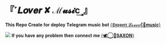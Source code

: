 
<h1 align="centre"> 『˹𝑳𝒐𝒗𝒆𝒓 ✘ ℳ𝓾𝓼𝓲c͢˼』</h1>
𝐓𝐡𝐢𝐬 𝐑𝐞𝐩𝐨 𝐂𝐫𝐞𝐚𝐭𝐞 𝐟𝐨𝐫 𝐝𝐞𝐩𝐥𝐨𝐲 𝐓𝐞𝐥𝐞𝐠𝐫𝐚𝐦  
𝐦𝐮𝐬𝐢𝐜 𝐛𝐨𝐭 <a href="https://t.me/The_chatting">{𝕾𝖚𝖕𝖕𝖔𝖗𝖙 𝓛𝓸𝓿𝓮𝓻𝄟⃟🎸𝐦𝐮𝐬𝐢𝐜}</a>

<a href='https://t.me/SAXON_OP'><img src='https://www.linkpicture.com/q/IMG_20221218_074148_601.jpg' type='image'></a>
𝐈𝐟 𝐲𝐨𝐮 𝐡𝐚𝐯𝐞 𝐚𝐧𝐲 𝐩𝐫𝐨𝐛𝐥𝐞𝐦 𝐭𝐡𝐞𝐧 𝐜𝐨𝐧𝐧𝐞𝐜𝐭 𝐦𝐞 <a href="https://t.me/The_chatting">{🕊️⃝‌🦋𝐒𝐀𝐗𝐎𝐍}</a>
